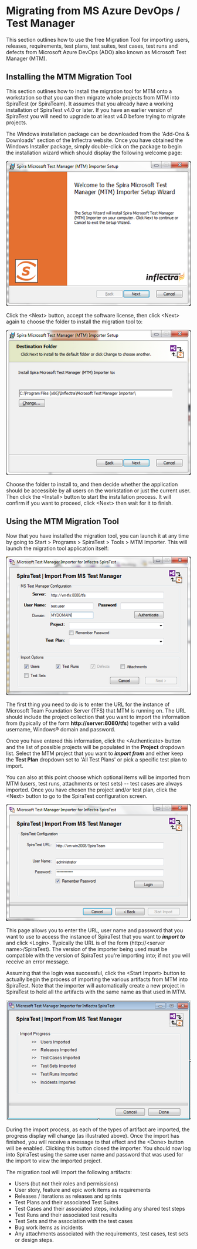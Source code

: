 #  Migrating from MS Azure DevOps / Test Manager
This section outlines how to use the free Migration Tool for importing users, releases, requirements, test plans, test suites, test cases, test runs and defects from Microsoft Azure DevOps (ADO) also known as Microsoft Test Manager (MTM).


## Installing the MTM Migration Tool

This section outlines how to install the migration tool for MTM onto a workstation so that you can then migrate whole projects from MTM into SpiraTest (or SpiraTeam). It assumes that you already have a working installation of SpiraTest v4.0 or later. If you have an earlier version of SpiraTest you will need to upgrade to at least v4.0 before trying to migrate projects.

The Windows installation package can be downloaded from the 'Add-Ons & Downloads" section of the Inflectra website. Once you have obtained the Windows Installer package, simply double-click on the package to begin the installation wizard which should display the following welcome page:

 ![](img/Migrating_from_MS_Test_Manager_64.png)  

Click the <Next\> button, accept the software license, then click <Next\> again to choose the folder to install the migration tool to:

 ![](img/Migrating_from_MS_Test_Manager_65.png)  

Choose the folder to install to, and then decide whether the application should be accessible by all users on the workstation or just the current user. Then click the <Install\> button to start the installation process. It will confirm if you want to proceed, click <Next\> then wait for it to finish.

## Using the MTM Migration Tool

Now that you have installed the migration tool, you can launch it at any time by going to Start \> Programs \> SpiraTest \> Tools \> MTM Importer. This will launch the migration tool application itself:

 ![](img/Migrating_from_MS_Test_Manager_66.png)  


The first thing you need to do is to enter the URL for the instance of Microsoft Team Foundation Server (TFS) that MTM is running on. The URL should include the project collection that you want to import the information from (typically of the form **http://server:8080/tfs**) together with a valid username, Windows® domain and password.

Once you have entered this information, click the <Authenticate\> button and the list of possible projects will be populated in the **Project** dropdown list. Select the MTM project that you want to ***import from*** and either keep the **Test Plan** dropdown set to 'All Test Plans' or pick a specific test plan to import.

You can also at this point choose which optional items will be imported from MTM (users, test runs, attachments or test sets) -- test cases are always imported. Once you have chosen the project and/or test plan, click the <Next\> button to go to the SpiraTest configuration screen.

 ![](img/Migrating_from_MS_Test_Manager_67.png)  


This page allows you to enter the URL, user name and password that you want to use to access the instance of SpiraTest that you want to ***import to*** and click <Login\>. Typically the URL is of the form (http://<server name\>/SpiraTest). The version of the importer being used must be compatible with the version of SpiraTest you're importing into; if not you will receive an error message.

Assuming that the login was successful, click the <Start Import\> button to actually begin the process of importing the various artifacts from MTM into SpiraTest. Note that the importer will automatically create a new project in SpiraTest to hold all the artifacts with the same name as that used in MTM.

 ![](img/Migrating_from_MS_Test_Manager_68.png)  


During the import process, as each of the types of artifact are imported, the progress display will change (as illustrated above). Once the import has finished, you will receive a message to that effect and the <Done\> button will be enabled. Clicking this button closed the importer. You should now log into SpiraTest using the same user name and password that was used for the import to view the imported project.

The migration tool will import the following artifacts:

- Users (but not their roles and permissions)
- User story, feature and epic work items as requirements
- Releases / iterations as releases and sprints
- Test Plans and their associated Test Suites
- Test Cases and their associated steps, including any shared test steps
- Test Runs and their associated test results
- Test Sets and the association with the test cases
- Bug work items as incidents
- Any attachments associated with the requirements, test cases, test sets or design steps.

